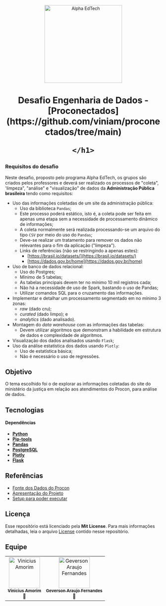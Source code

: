 <div  align="center">
	<a  href="https://www.alphaedtech.org.br/">
	<img  src="https://user-images.githubusercontent.com/79182711/187928980-1c1c834c-d92c-4565-b7b6-9cf5b644873e.png"  alt="Alpha EdTech"  title="Alpha EdTech"  width="250" />
	</a>
	<h1>
		Desafio Engenharia de Dados - [Proconectados](https://github.com/viniam/proconectados/tree/main)
		
	</h1>
</div>

### Requisitos do desafio

Neste desafio, proposto pelo programa Alpha EdTech, os grupos são criados pelos professores e deverá ser realizado os processos de "coleta", 'limpeza", "análise" e "visualização" de dados da **Administração Pública brasileira** tendo como requisitos:

- Uso das informações coletadas de um site da administração pública:
  - Uso da biblioteca `Pandas`;
  - Este processo poderá estático, isto é, a coleta pode ser feita em apenas uma etapa sem a necessidade de processamento dinâmico de informações;
  - A coleta normalmente será realizada processando-se um arquivo do tipo `CSV` por meio do uso do `Pandas`;
  - Deve-se realizar um tratamento para remover os dados não relevantes para o fim da aplicação ("limpeza").
  - Links de referências (não se restringindo a apenas estes):
    - [https://brasil.io/datasets/](https://brasil.io/datasets/)
    - [https://dados.gov.br/home](https://dados.gov.br/home)
- Uso de banco de dados relacional:
  - Uso do Postgres;
  - Mínimo de 5 tabelas;
  - As tabelas principais devem ter no mínimo 10 mil registros cada;
  - Não há a necessidade de uso de Spark, bastando o uso de Pandas;
  - Utilizar comandos SQL para o cruzamento das informações.
- Implementar e detalhar um processamento segmentado em no mínimo 3 zonas:
  - _raw_ (dado cru);
  - _curated_ (dado limpo); e
  - _analytics_ (dado analisado).
- Montagem do _data warehouse_ com as informações das tabelas:
  - Devem utilizar algoritmos que demonstram a habilidade em estrutura de dados e complexidade de algoritmos.
- Visualização dos dados analisados usando `Flask`;
- Uso da análise estatística dos dados usando `Plotly`:
  - Uso de estatística básica;
  - Não é necessário o uso de regressões.

## Objetivo

O tema escolhido foi o de explorar as informações coletadas do site do ministério da justiça em relação aos atendimentos do Procon, para análise de dados.

## Tecnologias

#### **Dependências**

- **[Python](https://docs.python.org/pt-br/3/tutorial/index.html)**
- **[Pip-tools](https://github.com/jazzband/pip-tools)**
- **[Pandas](https://pandas.pydata.org/pandas-docs/stable/index.html)**
- **[PostgreSQL](https://www.postgresql.org/)**
- **[Plotly](https://plotly.com/python/)**
- **[Flask](https://flask.palletsprojects.com/en/2.3.x/)**

## Referências

- [Fonte dos Dados do Procon](https://dados.mj.gov.br/dataset/atendimentos-de-consumidores-nos-procons-sindec)
- [Apresentação do Projeto](https://www.canva.com/design/DAFn6ie8Hts/Wvi_IWp69N8Jvp6jkI2S9w/view?utm_content=DAFn6ie8Hts&utm_campaign=designshare&utm_medium=link&utm_source=publishsharelink)
- [Setup para poder executar](https://github.com/viniam/proconectados/blob/main/SETUP.md)

## Licença

Esse repositório está licenciado pela **Mit License**. Para mais informações detalhadas, leia o arquivo [License](https://github.com/viniam/proconectados/blob/main/LICENSE) contido nesse repositório.

## Equipe

<table align="center">
	<tr>
		<td align="center">
			<a href="https://github.com/viniam"><img src="https://avatars.githubusercontent.com/u/629036?v=4" width="100px;" alt="Vinicius Amorim"/><br /><sub><b>Vinicius Amorim</b></sub></a><br />🚀<br />
		</td>
		<td align="center">
			<a href="https://github.com/geversonfernandes"><img src="https://avatars.githubusercontent.com/u/31553941?v=4" width="100px;" alt="Geverson Araujo Fernandes"/><br /><sub><b>Geverson Araujo Fernandes</b></sub></a><br />🚀<br />
        </td>
	</tr>
</table>
